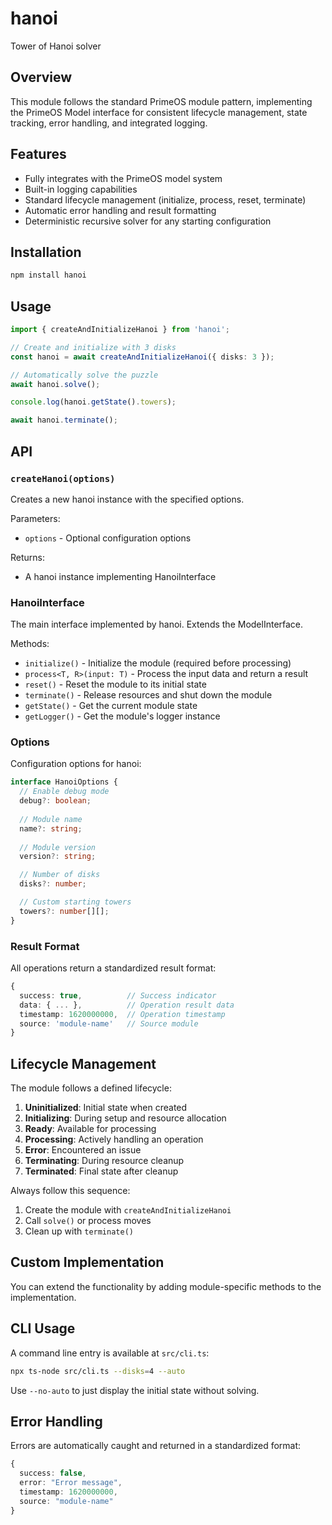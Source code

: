 # hanoi

Tower of Hanoi solver

## Overview

This module follows the standard PrimeOS module pattern, implementing the PrimeOS Model interface for consistent lifecycle management, state tracking, error handling, and integrated logging.

## Features

- Fully integrates with the PrimeOS model system
- Built-in logging capabilities
- Standard lifecycle management (initialize, process, reset, terminate)
- Automatic error handling and result formatting
- Deterministic recursive solver for any starting configuration

## Installation

```bash
npm install hanoi
```

## Usage

```typescript
import { createAndInitializeHanoi } from 'hanoi';

// Create and initialize with 3 disks
const hanoi = await createAndInitializeHanoi({ disks: 3 });

// Automatically solve the puzzle
await hanoi.solve();

console.log(hanoi.getState().towers);

await hanoi.terminate();
```

## API

### `createHanoi(options)`

Creates a new hanoi instance with the specified options.

Parameters:
- `options` - Optional configuration options

Returns:
- A hanoi instance implementing HanoiInterface

### HanoiInterface

The main interface implemented by hanoi. Extends the ModelInterface.

Methods:
- `initialize()` - Initialize the module (required before processing)
- `process<T, R>(input: T)` - Process the input data and return a result
- `reset()` - Reset the module to its initial state
- `terminate()` - Release resources and shut down the module
- `getState()` - Get the current module state
- `getLogger()` - Get the module's logger instance

### Options

Configuration options for hanoi:

```typescript
interface HanoiOptions {
  // Enable debug mode
  debug?: boolean;
  
  // Module name
  name?: string;
  
  // Module version
  version?: string;

  // Number of disks
  disks?: number;

  // Custom starting towers
  towers?: number[][];
}
```

### Result Format

All operations return a standardized result format:

```typescript
{
  success: true,          // Success indicator
  data: { ... },          // Operation result data
  timestamp: 1620000000,  // Operation timestamp
  source: 'module-name'   // Source module
}
```

## Lifecycle Management

The module follows a defined lifecycle:

1. **Uninitialized**: Initial state when created
2. **Initializing**: During setup and resource allocation
3. **Ready**: Available for processing
4. **Processing**: Actively handling an operation
5. **Error**: Encountered an issue
6. **Terminating**: During resource cleanup
7. **Terminated**: Final state after cleanup

Always follow this sequence:
1. Create the module with `createAndInitializeHanoi`
2. Call `solve()` or process moves
3. Clean up with `terminate()`

## Custom Implementation

You can extend the functionality by adding module-specific methods to the implementation.

## CLI Usage

A command line entry is available at `src/cli.ts`:

```bash
npx ts-node src/cli.ts --disks=4 --auto
```

Use `--no-auto` to just display the initial state without solving.

## Error Handling

Errors are automatically caught and returned in a standardized format:

```typescript
{
  success: false,
  error: "Error message",
  timestamp: 1620000000,
  source: "module-name"
}
```
